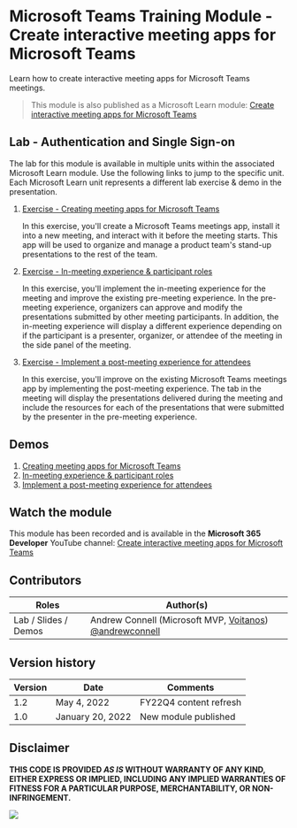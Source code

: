 # Microsoft Teams Training Module - Create interactive meeting apps for Microsoft Teams

Learn how to create interactive meeting apps for Microsoft Teams meetings.

> This module is also published as a Microsoft Learn module: [Create interactive meeting apps for Microsoft Teams](https://docs.microsoft.com/learn/modules/msteams-meetings-apps)

## Lab - Authentication and Single Sign-on

The lab for this module is available in multiple units within the associated Microsoft Learn module. Use the following links to jump to the specific unit. Each Microsoft Learn unit represents a different lab exercise & demo in the presentation.

1. [Exercise - Creating meeting apps for Microsoft Teams](https://docs.microsoft.com/learn/modules/msteams-meetings-apps/3-exercise-create-meeting-app)

   In this exercise, you'll create a Microsoft Teams meetings app, install it into a new meeting, and interact with it before the meeting starts. This app will be used to organize and manage a product team's stand-up presentations to the rest of the team.

1. [Exercise - In-meeting experience & participant roles](https://docs.microsoft.com/learn/modules/msteams-meetings-apps/5-exercise-participants-in-meeting-experiences)

   In this exercise, you'll implement the in-meeting experience for the meeting and improve the existing pre-meeting experience. In the pre-meeting experience, organizers can approve and modify the presentations submitted by other meeting participants. In addition, the in-meeting experience will display a different experience depending on if the participant is a presenter, organizer, or attendee of the meeting in the side panel of the meeting.

1. [Exercise - Implement a post-meeting experience for attendees](https://docs.microsoft.com/learn/modules/msteams-meetings-apps/7-exercise-post-meeting-experience)

   In this exercise, you'll improve on the existing Microsoft Teams meetings app by implementing the post-meeting experience. The tab in the meeting will display the presentations delivered during the meeting and include the resources for each of the presentations that were submitted by the presenter in the pre-meeting experience.

## Demos

1. [Creating meeting apps for Microsoft Teams](./Demos/01-learn-msteams-meetings)
1. [In-meeting experience & participant roles](./Demos/02-learn-msteams-meetings)
1. [Implement a post-meeting experience for attendees](./Demos/03-learn-msteams-meetings)

## Watch the module

This module has been recorded and is available in the **Microsoft 365 Developer** YouTube channel: [Create interactive meeting apps for Microsoft Teams](https://www.youtube.com/watch?list=PLWZJrkeLOrbb6cyUwEfSlI-cSS742srtM)

## Contributors

| Roles                | Author(s)                                                                             |
| -------------------- | ------------------------------------------------------------------------------------- |
| Lab / Slides / Demos | Andrew Connell (Microsoft MVP, [Voitanos](//github.com/voitanos)) [@andrewconnell](//github.com/andrewconnell) |

## Version history

| Version |       Date       |        Comments        |
| ------- | ---------------- | ---------------------- |
| 1.2     | May 4, 2022      | FY22Q4 content refresh |
| 1.0     | January 20, 2022 | New module published   |

## Disclaimer

**THIS CODE IS PROVIDED _AS IS_ WITHOUT WARRANTY OF ANY KIND, EITHER EXPRESS OR IMPLIED, INCLUDING ANY IMPLIED WARRANTIES OF FITNESS FOR A PARTICULAR PURPOSE, MERCHANTABILITY, OR NON-INFRINGEMENT.**

<img src="https://telemetry.sharepointpnp.com/TrainingContent/Teams/90%20Create%20interactive%20meeting%20apps%20for%20Microsoft%20Teams" />
